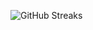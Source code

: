 ![GitHub Streaks](https://github-streaks-mqc9.onrender.com/streak/happilli/image?theme=midnight&cache_bust=1743117704&lang=ja)
